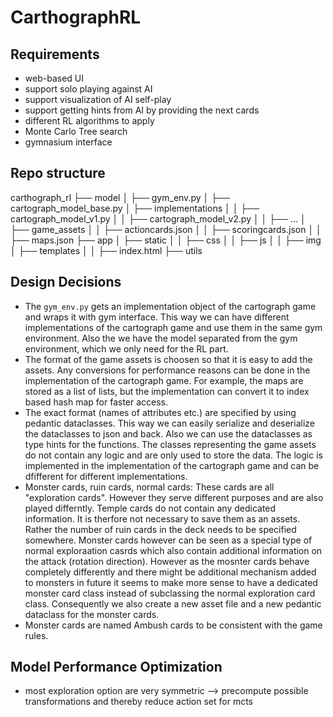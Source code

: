 # CarthographRL
## Requirements
- web-based UI
- support solo playing against AI
- support visualization of AI self-play
- support getting hints from AI by providing the next cards
- different RL algorithms to apply
- Monte Carlo Tree search
- gymnasium interface

## Repo structure
carthograph_rl
├── model
│   ├── gym_env.py
│   ├── cartograph_model_base.py
│   ├── implementations
│   │   ├── cartograph_model_v1.py
│   │   ├── cartograph_model_v2.py
│   │   ├── ...
│   ├── game_assets
│   │   ├── actioncards.json
│   │   ├── scoringcards.json
│   │   ├── maps.json
├── app
│   ├── static
│   │   ├── css
│   │   ├── js
│   │   ├── img
│   ├── templates
│   │   ├── index.html
├── utils

## Design Decisions
- The `gym_env.py` gets an implementation object of the cartograph game and wraps it with gym interface. This way we can have different implementations of the cartograph game and use them in the same gym environment. Also the we have the model separated from the gym environment, which we only need for the RL part.
- The format of the game assets is choosen so that it is easy to add the assets. Any conversions for performance reasons can be done in the implementation of the cartograph game. For example, the maps are stored as a list of lists, but the implementation can convert it to index based hash map for faster access.
- The exact format (names of attributes etc.) are specified by using pedantic dataclasses. This way we can easily serialize and deserialize the dataclasses to json and back. Also we can use the dataclasses as type hints for the functions. The classes representing the game assets do not contain any logic and are only used to store the data. The logic is implemented in the implementation of the cartograph game and can be dfifferent for different implementations.
- Monster cards, ruin cards, normal cards: These cards are all "exploration cards". However they serve different purposes and are also played differntly. Temple cards do not contain any dedicated information. It is therfore not necessary to save them as an assets. Rather the number of ruin cards in the deck needs to be specified somewhere. Monster cards however can be seen as a special type of normal exploraation casrds which also contain additional information on the attack (rotation direction). However as the mosnter cards behave completely differently and there might be additional mechanism added to monsters in future it seems to make more sense to have a dedicated monster card class instead of subclassing the normal exploration card class. Consequently we also create a new asset file and a new pedantic dataclass for the monster cards.
- Monster cards are named Ambush cards to be consistent with the game rules.


## Model Performance Optimization
- most exploration option are very symmetric --> precompute possible transformations and thereby reduce action set for mcts